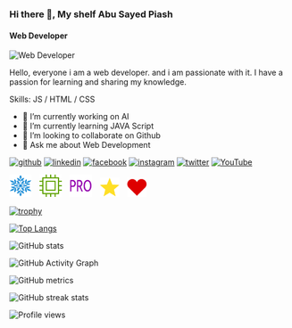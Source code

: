 ### Hi there 👋, My shelf Abu Sayed Piash
#### Web Developer
![Web Developer](https://scontent.fdac8-1.fna.fbcdn.net/v/t39.30808-6/267632697_2981518875432669_3518278938872560_n.jpg?_nc_cat=105&ccb=1-7&_nc_sid=09cbfe&_nc_eui2=AeE4iBOFjlzCcZmHWgfduL9Ux0y6ugrAx0PHTLq6CsDHQ7KlEFpGr6B-q8FxEMuePkD7_elLv-zzKq4VkJYwS-0e&_nc_ohc=Aa1N20p5-38AX-2Otph&_nc_ht=scontent.fdac8-1.fna&oh=00_AT9wp8t4Cq3dXv9vLZQCf_JddZGc0cpgOoBSStatDsZMXw&oe=62EB6169)

Hello, everyone i am a web developer. and i am passionate with it. I have a passion for learning and sharing my knowledge.

Skills:  JS / HTML / CSS

- 🔭 I’m currently working on AI 
- 🌱 I’m currently learning JAVA Script 
- 👯 I’m looking to collaborate on Github 
- 💬 Ask me about Web Development 


[<img src='https://cdn.jsdelivr.net/npm/simple-icons@3.0.1/icons/github.svg' alt='github' height='40'>](https://github.com/Abusayedpiash)  [<img src='https://cdn.jsdelivr.net/npm/simple-icons@3.0.1/icons/linkedin.svg' alt='linkedin' height='40'>](https://www.linkedin.com/in/Abusayedpiash/)  [<img src='https://cdn.jsdelivr.net/npm/simple-icons@3.0.1/icons/facebook.svg' alt='facebook' height='40'>](https://www.facebook.com/Abusayedpiash)  [<img src='https://cdn.jsdelivr.net/npm/simple-icons@3.0.1/icons/instagram.svg' alt='instagram' height='40'>](https://www.instagram.com/Abusayedpiash/)  [<img src='https://cdn.jsdelivr.net/npm/simple-icons@3.0.1/icons/twitter.svg' alt='twitter' height='40'>](https://twitter.com/Abusayedpiash)  [<img src='https://cdn.jsdelivr.net/npm/simple-icons@3.0.1/icons/youtube.svg' alt='YouTube' height='40'>](https://www.youtube.com/channel/Abusayedpiash)  

<a href='https://archiveprogram.github.com/'><img src='https://raw.githubusercontent.com/acervenky/animated-github-badges/master/assets/acbadge.gif' width='40' height='40'></a> <a href='https://docs.github.com/en/developers'><img src='https://raw.githubusercontent.com/acervenky/animated-github-badges/master/assets/devbadge.gif' width='40' height='40'></a> <a href='https://github.com/pricing'><img src='https://raw.githubusercontent.com/acervenky/animated-github-badges/master/assets/pro.gif' width='40' height='40'></a> <a href='https://stars.github.com/'><img src='https://raw.githubusercontent.com/acervenky/animated-github-badges/master/assets/starbadge.gif' width='35' height='35'></a> <a href='https://docs.github.com/en/github/supporting-the-open-source-community-with-github-sponsors'><img src='https://raw.githubusercontent.com/acervenky/animated-github-badges/master/assets/sponsorbadge.gif' width='35' height='35'></a> 

[![trophy](https://github-profile-trophy.vercel.app/?username=Abusayedpiash)](https://github.com/ryo-ma/github-profile-trophy)

[![Top Langs](https://github-readme-stats.vercel.app/api/top-langs/?username=Abusayedpiash)](https://github.com/anuraghazra/github-readme-stats)

![GitHub stats](https://github-readme-stats.vercel.app/api?username=Abusayedpiash&show_icons=true&count_private=true)  

![GitHub Activity Graph](https://activity-graph.herokuapp.com/graph?username=Abusayedpiash)  

![GitHub metrics](https://metrics.lecoq.io/Abusayedpiash)  

![GitHub streak stats](https://github-readme-streak-stats.herokuapp.com/?user=Abusayedpiash)  

![Profile views](https://gpvc.arturio.dev/Abusayedpiash)  
